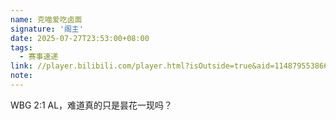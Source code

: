 ```yaml
---
name: 克喵爱吃卤面
signature: '阁主'
date: 2025-07-27T23:53:00+08:00
tags:
  - 赛事速递
link: //player.bilibili.com/player.html?isOutside=true&aid=114879553866472&bvid=BV15Du9znEWH&cid=31148805473&p=2
note:
---
```

WBG 2:1 AL，难道真的只是昙花一现吗？
